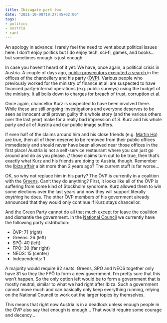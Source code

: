 ```yaml
---
title: Ibizagate part two
date: "2021-10-08T19:27:45+02:00"
tags:
- politics
- austria
- rant
---
```


An apology in advance: I rarely feel the need to vent about political issues here. I don’t enjoy politics but I do enjoy tech, sci-fi, games, and books… but sometimes enough is just enough.

In case you haven’t heard of it yet: We have, once again, a political crisis in Austria. A couple of days ago, [public prosecutors executed a search ](https://www.derstandard.at/story/2000130213945/hausdurchsuchung-in-der-oevp-parteizentrale)in the offices of the chancellery and his party ([ÖVP](https://en.wikipedia.org/wiki/Austrian_People%27s_Party)). Various people who previously worked for the ministry of finance et al. are suspected to have financed party-internal operations (e.g. public surveys) using the budget of the ministry. It all boils down to charges for breach of trust, corruption et al.

Once again, chancellor Kurz is suspected to have been involved there. While these are still ongoing investigations and everyone deserves to be seen as innocent until proven guilty this whole story (and the various others over the last year) make for a really bad impression of S. Kurz and his whole party and all of Austria and our public image suffers. 

If even half of the claims around him and his close friends (e.g. [Martin Ho](https://zackzack.at/2021/09/28/drogenparty-ho-hat-gelogen-und-informierte-kurz/)) are true, then all of them deserve to be removed from their public offices immediately and should never have been allowed near those offices in the first place! Austria is not a self-service restaurant where you can just go around and do as you please. *If* those claims turn out to be true, then that’s exactly what Kurz and his friends are doing to Austria, though. Remember the [Ibiza affair](https://en.wikipedia.org/wiki/Ibiza_affair) a bit more than 2 years ago? The current stuff is far worse…

OK, so why not replace him in his party? The ÖVP is currently in a coalition with the [Greens](https://en.wikipedia.org/wiki/The_Greens_%E2%80%93_The_Green_Alternative). Can’t they do anything? First, it looks like all of the ÖVP is suffering from some kind of Stockholm syndrome. Kurz allowed them to win some elections over the last years and now they will support literally *anything* he does. The other ÖVP members of his government already announced that they would only continue if Kurz stays chancellor.

And the Green Party cannot do all that much except for leave the coalition and dismantle the government. In the [National Council](https://en.wikipedia.org/wiki/National_Council_(Austria)) we currently have the following party distribution:

- ÖVP: 71 (right)
- Greens: 26 (left)
- SPÖ: 40 (left)
- FPÖ: 30 (far right)
- NEOS: 15 (center)
- Independents: 1

A majority would require 92 seats. Greens, SPÖ and NEOS together only have 81 so they the FPÖ to form a new government. I’m pretty sure that this won’t happen. So the only option left would be to form a government that is mostly neutral, similar to what we had right after Ibiza. Such a government cannot move much and can basically only keep everything running, relying on the National Council to work out the larger topics by themselves.

This means that right now Austria is in a deadlock unless enough people in the ÖVP also say that enough is enough… That would require some courage and decency…
